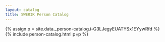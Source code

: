 ```yaml
---
layout: catalog
title: SWERIK Person Catalog
---
```

{% assign p = site.data._person-catalog.i-G3LJegyEUATYSx1EYywRfd %}
{% include person-catalog.html p=p %}

